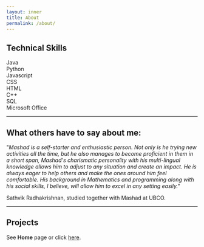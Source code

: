 ```yaml
---
layout: inner
title: About
permalink: /about/
---
```

## Technical Skills
Java
\
Python
\
Javascript
\
CSS
\
HTML
\
C++
\
SQL
\
Microsoft Office

---

## What others have to say about me:
"_Mashad is a self-starter and enthusiastic person. Not only is he trying new activities all the time, but he also manages to become proficient in them in a short span, Mashad's charismatic personality with his multi-lingual knowledge allows him to adjust to any situation and create an impact. He is always eager to help others and make the ones around him feel comfortable. His background in Mathematics and programming along with his social skills, I believe, will allow him to excel in any setting easily."_  

Sathvik Radhakrishnan, studied together with Mashad at UBCO.

---
## Projects
See **Home** page or click [here](https://www.mashadchowdhury.com).
